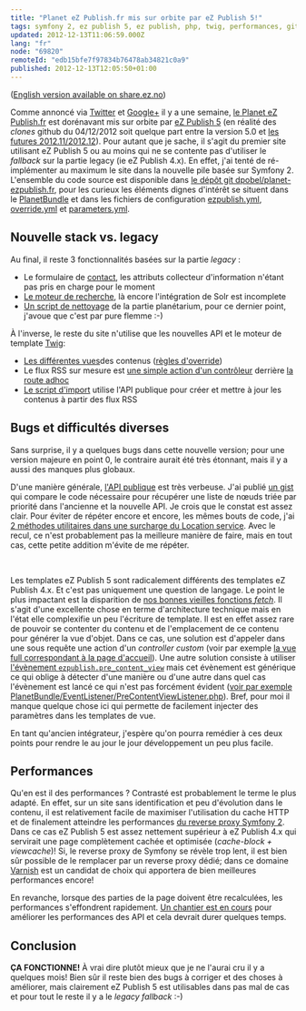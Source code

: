```yaml
---
title: "Planet eZ Publish.fr mis sur orbite par eZ Publish 5!"
tags: symfony 2, ez publish 5, ez publish, php, twig, performances, git
updated: 2012-12-13T11:06:59.000Z
lang: "fr"
node: "69820"
remoteId: "edb15bfe7f97834b76478ab34821c0a9"
published: 2012-12-13T12:05:50+01:00
---
```


([English version available on share.ez.no](http://share.ez.no/blogs/damien-pobel/planet-ez-publish.fr-orbited-by-ez-publish-5))


Comme annoncé via [Twitter](https://twitter.com/dpobel/status/276627335921414144) et [Google+](https://plus.google.com/102664237253121682993/posts/8hm2tSo9NUC) il y a une semaine, [le Planet eZ Publish.fr](http://www.planet-ezpublish.fr/) est dorénavant mis sur orbite par [eZ Publish 5](http://ez.no/fr/Produits/eZ-Publish-5-Platform) (en réalité des *clones* github du 04/12/2012 soit quelque part entre la version 5.0 et [les futures 2012.11/2012.12](http://share.ez.no/downloads/downloads)). Pour autant que je sache, il s'agit du premier site utilisant eZ Publish 5 ou au moins qui ne se contente pas d'utiliser le *fallback* sur la partie legacy (ie eZ Publish 4.x). En effet, j'ai tenté de ré-implémenter au maximum le site dans la nouvelle pile basée sur Symfony 2. L'ensemble du code source est disponible dans [le dépôt git dpobel/planet-ezpublish.fr](https://github.com/dpobel/planet-ezpublish.fr), pour les curieux les éléments dignes d'intérêt se situent dans le [PlanetBundle](https://github.com/dpobel/planet-ezpublish.fr/tree/master/planet/src/Planet/PlanetBundle) et dans les fichiers de configuration [ezpublish.yml](https://github.com/dpobel/planet-ezpublish.fr/blob/master/planet/ezpublish/config/ezpublish.yml), [override.yml](https://github.com/dpobel/planet-ezpublish.fr/blob/master/planet/ezpublish/config/override.yml) et [parameters.yml](https://github.com/dpobel/planet-ezpublish.fr/blob/master/planet/ezpublish/config/parameters.yml).


## Nouvelle stack vs. legacy


Au final, il reste 3 fonctionnalités basées sur la partie *legacy* :

* Le formulaire de [contact](http://www.planet-ezpublish.fr/contact), les attributs collecteur d'information n'étant pas pris en charge pour le moment
* [Le moteur de recherche](http://www.planet-ezpublish.fr/planet/search), là encore l'intégration de Solr est incomplete
* [Un script de nettoyage](https://github.com/dpobel/planet-ezpublish.fr/blob/master/legacy/extensions/planete/cronjobs/cleanup_planetarium.php) de la partie planétarium, pour ce dernier point, j'avoue que c'est par pure flemme :-)

À l'inverse, le reste du site n'utilise que les nouvelles API et le moteur de template [Twig](http://twig.sensiolabs.org/):

* [Les différentes vues](https://github.com/dpobel/planet-ezpublish.fr/tree/master/planet/src/Planet/PlanetBundle/Resources/views/full)des contenus ([règles d'override](https://github.com/dpobel/planet-ezpublish.fr/blob/master/planet/ezpublish/config/override.yml))
* Le flux RSS sur mesure est [une simple action d'un contrôleur](https://github.com/dpobel/planet-ezpublish.fr/blob/master/planet/src/Planet/PlanetBundle/Controller/PlanetController.php#L283) derrière [la route adhoc](https://github.com/dpobel/planet-ezpublish.fr/blob/master/planet/src/Planet/PlanetBundle/Resources/config/routing.yml)
* [Le script d'import](https://github.com/dpobel/planet-ezpublish.fr/blob/master/planet/src/Planet/PlanetBundle/Command/ImportCommand.php) utilise l'API publique pour créer et mettre à jour les contenus à partir des flux RSS

## Bugs et difficultés diverses


Sans surprise, il y a quelques bugs dans cette nouvelle version; pour une version majeure en point 0, le contraire aurait été très étonnant, mais il y a aussi des manques plus globaux.


D'une manière générale, [l'API publique](http://apidoc.ez.no/) est très verbeuse. J'ai publié [un gist](https://gist.github.com/3983418) qui compare le code nécessaire pour récupérer une liste de nœuds triée par priorité dans l'ancienne et la nouvelle API. Je crois que le constat est assez clair. Pour éviter de répéter encore et encore, les mêmes bouts de code, j'ai [2 méthodes utilitaires dans une surcharge du Location service](https://github.com/dpobel/planet-ezpublish.fr/blob/master/planet/src/Planet/PlanetBundle/Repository/LocationService.php#L36). Avec le recul, ce n'est probablement pas la meilleure manière de faire, mais en tout cas, cette petite addition m'évite de me répéter.

 

Les templates eZ Publish 5 sont radicalement différents des templates eZ Publish 4.x. Et c'est pas uniquement une question de langage. Le point le plus impactant est la disparition de [nos bonnes vieilles fonctions *fetch*](http://doc.ez.no/eZ-Publish/Technical-manual/4.x/Reference/Template-fetch-functions). Il s'agit d'une excellente chose en terme d'architecture technique mais en l'état elle complexifie un peu l'écriture de template. Il est en effet assez rare de pouvoir se contenter du contenu et de l'emplacement de ce contenu pour générer la vue d'objet. Dans ce cas, une solution est d'appeler dans une sous requête une action d'un *controller custom* (voir par exemple [la vue full correspondant à la page d'accueil](https://github.com/dpobel/planet-ezpublish.fr/blob/master/planet/src/Planet/PlanetBundle/Resources/views/full/planet.html.twig#L18)). Une autre solution consiste à utiliser [l'évènement <code>ezpublish.pre_content_view</code>](https://confluence.ez.no/display/EZP/Events) mais cet évènement est générique ce qui oblige à détecter d'une manière ou d'une autre dans quel cas l'évènement est lancé ce qui n'est pas forcément évident ([voir par exemple PlanetBundle/EventListener/PreContentViewListener.php](https://github.com/dpobel/planet-ezpublish.fr/blob/master/planet/src/Planet/PlanetBundle/EventListener/PreContentViewListener.php#L28)). Bref, pour moi il manque quelque chose ici qui permette de facilement injecter des paramètres dans les templates de vue.


En tant qu'ancien intégrateur, j'espère qu'on pourra remédier à ces deux points pour rendre le au jour le jour développement un peu plus facile.


## Performances


Qu'en est il des performances ? Contrasté est probablement le terme le plus adapté. En effet, sur un site sans identification et peu d'évolution dans le contenu, il est relativement facile de maximiser l'utilisation du cache HTTP et de finalement atteindre les performances [du reverse proxy Symfony 2](http://symfony.com/fr/doc/master/book/http_cache.html). Dans ce cas eZ Publish 5 est assez nettement supérieur à eZ Publish 4.x qui servirait une page complètement cachée et optimisée (*cache-block + viewcache*)! Si, le reverse proxy de Symfony se révèle trop lent, il est bien sûr possible de le remplacer par un reverse proxy dédié; dans ce domaine [Varnish](https://www.varnish-cache.org/) est un candidat de choix qui apportera de bien meilleures performances encore!


En revanche, lorsque des parties de la page doivent être recalculées, les performances s'effondrent rapidement. [Un chantier est en cours](https://github.com/ezsystems/ezpublish-kernel/pull/191) pour améliorer les performances des API et cela devrait durer quelques temps.


## Conclusion


**ÇA FONCTIONNE!** À vrai dire plutôt mieux que je ne l'aurai cru il y a quelques mois! Bien sûr il reste bien des bugs à corriger et des choses à améliorer, mais clairement eZ Publish 5 est utilisables dans pas mal de cas et pour tout le reste il y a le *legacy fallback* :-)

